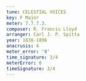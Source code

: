 ```yaml
---
tune: CELESTIAL VOICES
key: F Major
meter: 7.7.7.3.
composer: R. Francis Lloyd
arranger: Carl J. P. Spitta
year: 1838-1896
anacrusis: 4
meter_error: '0'
time_signature: 3/4
meterError: 0
timeSignature: 3/4
---
```

